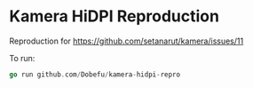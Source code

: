 # Kamera HiDPI Reproduction

Reproduction for https://github.com/setanarut/kamera/issues/11

To run:

```go
go run github.com/Dobefu/kamera-hidpi-repro
```
